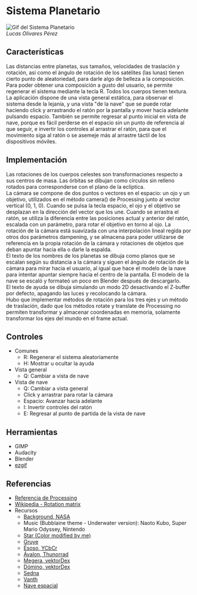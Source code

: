 # Sistema Planetario
![Gif del Sistema Planetario](https://user-images.githubusercontent.com/47455265/156931797-649300f3-2f3d-483d-8c96-61d53abfede7.gif)
<br>*Lucas Olivares Pérez*

## Características
Las distancias entre planetas, sus tamaños, velocidades de traslación y rotación, así como el ángulo de rotación de los satélites (las lunas) tienen cierto punto de aleatoriedad, para darle algo de belleza a la composición. 
Para poder obtener una composición a gusto del usuario, se permite regenerar el sistema mediante la tecla R. Todos los cuerpos tienen textura.<br>
La aplicación dispone de una vista general estática, para observar el sistema desde la lejanía, y una vista "de la nave" que se puede rotar haciendo click y arrastrando el ratón por la pantalla y mover hacia adelante pulsando espacio. También se permite regresar al punto inicial en vista de nave, porque es fácil perderse en el espacio sin un punto de referencia al que seguir, e invertir los controles al arrastrar el ratón, para que el movimiento siga al ratón o se asemeje más al arrastre táctil de los dispositivos móviles.

## Implementación
Las rotaciones de los cuerpos celestes son transformaciones respecto a sus centros de masa. 
Las órbitas se dibujan como círculos sin relleno rotados para corresponderse con el plano de la eclíptica. <br>
La cámara se compone de dos puntos o vectores en el espacio: un ojo y un objetivo, utilizados en el método camera() de Processing junto al vector vertical (0, 1, 0). Cuando se pulsa la tecla espacio, el ojo y el objetivo se desplazan en la dirección del vector que los une. Cuando se arrastra el ratón, se utiliza la diferencia entre las posiciones actual y anterior del ratón, escalada con un parámetro, para rotar el objetivo en torno al ojo. La rotación de la cámara está suavizada con una interpolación lineal regida por otros dos parámetros dampening, y se almacena para poder utilizarse de referencia en la propia rotación de la cámara y rotaciones de objetos que deban apuntar hacia ella o darle la espalda.<br>
El texto de los nombres de los planetas se dibuja como planos que se escalan según su distancia a la cámara y siguen el ángulo de rotación de la cámara para mirar hacia el usuario, al igual que hace el modelo de la nave para intentar apuntar siempre hacia el centro de la pantalla. El modelo de la nave se escaló y formateó un poco en Blender después de descargarlo.<br>
El texto de ayuda se dibuja simulando un modo 2D desactivando el Z-buffer por defecto, apagando las luces y recolocando la cámara.<br>
Hubo que implementar métodos de rotación para los tres ejes y un método de traslación, dado que los métodos rotate y translate de Processing no permiten transformar y almacenar coordenadas en memoria, solamente transformar los ejes del mundo en el frame actual.

## Controles
- Comunes
  - R: Regenerar el sistema aleatoriamente
  - H: Mostrar u ocultar la ayuda
- Vista general
  - Q: Cambiar a vista de nave
- Vista de nave
  - Q: Cambiar a vista general
  - Click y arrastrar para rotar la cámara
  - Espacio: Avanzar hacia adelante
  - I: Invertir controles del ratón
  - E: Regresar al punto de partida de la vista de nave

## Herramientas
- GIMP
- Audacity
- Blender
- [ezgif](https://ezgif.com)

## Referencias
- [Referencia de Processing](https://processing.org/reference/)
- [Wikipedia - Rotation matrix](https://en.wikipedia.org/wiki/Rotation_matrix)
- Recursos
  - [Background, NASA](https://svs.gsfc.nasa.gov/3895)
  - Music (Bubblaine theme - Underwater version): Naoto Kubo, Super Mario Odyssey, Nintendo
  - [Star (Color modified by me)](https://www.solarsystemscope.com/textures/download/2k_sun.jpg)
  - [Gruye](https://www.pinterest.es/pin/547117054727314654/)
  - [Ésoso, YCbCr](https://opengameart.org/content/planet-texture-80004000px) 
  - [Ávalon, Thunorrad](https://www.deviantart.com/thunorrad/art/Planet-Texture-42489691)
  - [Megera, vektorDex](https://opengameart.org/content/planetary-textures-2048x1024-gas-giant-equirectangular-5-2048x1024png) 
  - [Dómino, vektorDex](https://opengameart.org/content/planetary-textures-2048x1024-gas-giant-equirectangular-7-2048x1024png)
  - [Sedna](https://planet-texture-maps.fandom.com/wiki/Sedna)
  - [Vanth](https://planet-texture-maps.fandom.com/wiki/Vanth)
  - [Nave espacial](https://www.cgtrader.com/items/830734/download-page)
